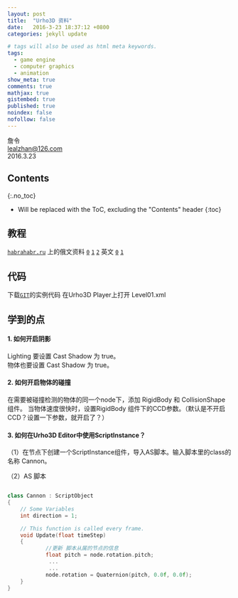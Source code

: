 ```yaml
---
layout: post
title:  "Urho3D 资料"
date:   2016-3-23 18:37:12 +0800
categories: jekyll update

# tags will also be used as html meta keywords.
tags:
  - game engine
  - computer graphics
  - animation
show_meta: true
comments: true
mathjax: true
gistembed: true
published: true
noindex: false
nofollow: false
---
```


詹令   
lealzhan@126.com    
2016.3.23       

## Contents
{:.no_toc}

* Will be replaced with the ToC, excluding the "Contents" header
{:toc}


## 教程
[`habrahabr.ru`](https://habrahabr.ru/) 上的俄文资料 [`0`](https://habrahabr.ru/post/265611/) [`1`](https://habrahabr.ru/post/265749/) [`2`](https://habrahabr.ru/post/265837/) 英文 [`0`](http://developers-club.com/posts/265749/) [`1`](http://developers-club.com/posts/265837/)

## 代码
下载[`GIT`](https://github.com/1vanK/Urho3DHabrahabr02)的实例代码 在Urho3D Player上打开 Level01.xml   

## 学到的点
#### 1. 如何开启阴影
Lighting 要设置 Cast Shadow 为 true。   
物体也要设置 Cast Shadow 为 true。   

#### 2. 如何开启物体的碰撞
在需要被碰撞检测的物体的同一个node下，添加 RigidBody 和 CollisionShape 组件。
当物体速度很快时，设置RigidBody 组件下的CCD参数。（默认是不开启CCD？设置一下参数，就开启了？）

#### 3. 如何在Urho3D Editor中使用ScriptInstance？

（1）在节点下创建一个ScriptInstance组件，导入AS脚本。输入脚本里的class的名称 Cannon。   

（2）AS 脚本   

``` c++

class Cannon : ScriptObject
{
    // Some Variables
    int direction = 1;

    // This function is called every frame.
    void Update(float timeStep)
    {
            //更新 脚本从属的节点的信息
            float pitch = node.rotation.pitch;
             ...
             ...
            node.rotation = Quaternion(pitch, 0.0f, 0.0f);
    }
}

```




